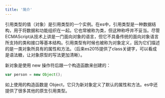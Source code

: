 ```yaml
---
title: '简介'
---
```


引用类型的值（对象）是引用类型的一个实例。在es中，引用类型是一种数据结构，用于将数据和功能组织在一起。它也常被称为类，但这种称呼并不妥当。尽管 ECMAScript从技术上讲是一门面向对象的语言，但它不具备传统的面向对象语言所支持的类和接口等基本结构。引用类型有时候也被称为对象定义，因为它们描述的是一类对象所具有的属性和方法。（后来es2015提供了class关键字，可以看成是语法糖，让对象原型的写法更加清晰）。


新对象是使用 new 操作符后跟一个构造函数来创建的：
```js
var person = new Object();
```
如上使用的构造函数是 Object，它只为新对象定义了默认的属性和方法。es中还提供了很多其他的原生引用类型。